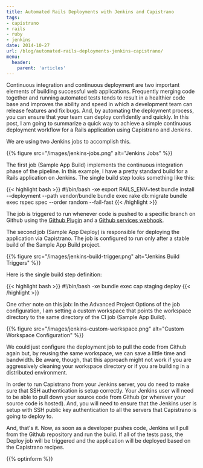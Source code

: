 ```yaml
---
title: Automated Rails Deployments with Jenkins and Capistrano
tags:
- capistrano
- rails
- ruby
- jenkins
date: 2014-10-27
url: /blog/automated-rails-deployments-jenkins-capistrano/
menu:
  header:
    parent: 'articles'
---
```


Continuous integration and continuous deployment are two important elements of building successful web applications. Frequently merging code together and running automated tests tends to result in a healthier code base and improves the ability and speed in which a development team can release features and fix bugs. And, by automating the deployment process, you can ensure that your team can deploy confidently and quickly. In this post, I am going to summarize a quick way to achieve a simple continuous deployment workflow for a Rails application using Capistrano and Jenkins.

<!--more-->

We are using two Jenkins jobs to accomplish this.

{{% figure src="/images/jenkins-jobs.png" alt="Jenkins Jobs" %}}

The first job (Sample App Build) implements the continuous integration phase of the pipeline. In this example, I have a pretty standard build for a Rails application on Jenkins. The single build step looks something like this:

{{< highlight bash >}}
#!/bin/bash -xe
export RAILS_ENV=test
bundle install --deployment --path vendor/bundle
bundle exec rake db:migrate
bundle exec rspec spec --order random --fail-fast
{{< /highlight >}}

The job is triggered to run whenever code is pushed to a specific branch on Github using the [Github Plugin](https://wiki.jenkins-ci.org/display/JENKINS/GitHub+Plugin) and a [Github services webhook](https://developer.github.com/webhooks/#services).

The second job (Sample App Deploy) is responsible for deploying the application via Capistrano. The job is configured to run only after a stable build of the Sample App Build project.

{{% figure src="/images/jenkins-build-trigger.png" alt="Jenkins Build Triggers" %}}

Here is the single build step definition:

{{< highlight bash >}}
#!/bin/bash -xe
bundle exec cap staging deploy
{{< /highlight >}}

One other note on this job: In the Advanced Project Options of the job configuration, I am setting a custom workspace that points the workspace directory to the same directory of the CI job (Sample App Build).

{{% figure src="/images/jenkins-custom-workspace.png" alt="Custom Workspace Configuration" %}}

We could just configure the deployment job to pull the code from Github again but, by reusing the same workspace, we can save a little time and bandwidth. Be aware, though, that this approach might not work if you are aggressively cleaning your workspace directory or if you are building in a distributed environment.

In order to run Capistrano from your Jenkins server, you do need to make sure that SSH authentication is setup correctly. Your Jenkins user will need to be able to pull down your source code from Github (or wherever your source code is hosted). And, you will need to ensure that the Jenkins user is setup with SSH public key authentication to all the servers that Capistrano is going to deploy to.

And, that's it. Now, as soon as a developer pushes code, Jenkins will pull from the Github repository and run the build. If all of the tests pass, the Deploy job will be triggered and the application will be deployed based on the Capistrano recipes.

{{% optinform %}}
